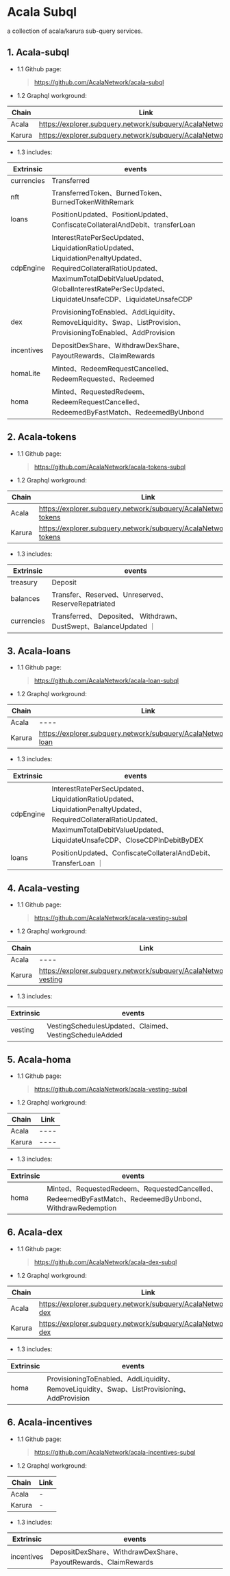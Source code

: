 # Acala Subql

a collection of acala/karura sub-query services.

## 1. Acala-subql

-   1.1 Github page:

    > https://github.com/AcalaNetwork/acala-subql

-   1.2 Graphql workground:

| Chain  | Link                                                           |
| ------ | -------------------------------------------------------------- |
| Acala  | https://explorer.subquery.network/subquery/AcalaNetwork/acala  |
| Karura | https://explorer.subquery.network/subquery/AcalaNetwork/karura |

-   1.3 includes:

| Extrinsic  | events                                                                                                                                                                                                                |
| ---------- | --------------------------------------------------------------------------------------------------------------------------------------------------------------------------------------------------------------------- |
| currencies | Transferred                                                                                                                                                                                                           |
| nft        | TransferredToken、BurnedToken、BurnedTokenWithRemark                                                                                                                                                                  |
| loans      | PositionUpdated、PositionUpdated、ConfiscateCollateralAndDebit、transferLoan                                                                                                                                          |
| cdpEngine  | InterestRatePerSecUpdated、LiquidationRatioUpdated、LiquidationPenaltyUpdated、RequiredCollateralRatioUpdated、MaximumTotalDebitValueUpdated、GlobalInterestRatePerSecUpdated、LiquidateUnsafeCDP、LiquidateUnsafeCDP |
| dex        | ProvisioningToEnabled、AddLiquidity、RemoveLiquidity、Swap、ListProvision、ProvisioningToEnabled、AddProvision                                                                                                        |
| incentives | DepositDexShare、WithdrawDexShare、PayoutRewards、ClaimRewards                                                                                                                                                        |
| homaLite   | Minted、RedeemRequestCancelled、RedeemRequested、Redeemed                                                                                                                                                             |
| homa       | Minted、RequestedRedeem、RedeemRequestCancelled、RedeemedByFastMatch、RedeemedByUnbond                                                                                                                                |

## 2. Acala-tokens

-   1.1 Github page:

    > https://github.com/AcalaNetwork/acala-tokens-subql

-   1.2 Graphql workground:

| Chain  | Link                                                                  |
| ------ | --------------------------------------------------------------------- |
| Acala  | https://explorer.subquery.network/subquery/AcalaNetwork/acala-tokens  |
| Karura | https://explorer.subquery.network/subquery/AcalaNetwork/karura-tokens |

-   1.3 includes:

| Extrinsic  | events                                                            |
| ---------- | ----------------------------------------------------------------- |
| treasury   | Deposit                                                           |
| balances   | Transfer、Reserved、Unreserved、ReserveRepatriated                |
| currencies | Transferred、 Deposited、 Withdrawn、DustSwept、BalanceUpdated ｜ |

## 3. Acala-loans

-   1.1 Github page:

    > https://github.com/AcalaNetwork/acala-loan-subql

-   1.2 Graphql workground:

| Chain  | Link                                                                |
| ------ | ------------------------------------------------------------------- |
| Acala  | ----                                                                |
| Karura | https://explorer.subquery.network/subquery/AcalaNetwork/karura-loan |

-   1.3 includes:

| Extrinsic | events                                                                                                                                                                                 |
| --------- | -------------------------------------------------------------------------------------------------------------------------------------------------------------------------------------- |
| cdpEngine | InterestRatePerSecUpdated、LiquidationRatioUpdated、LiquidationPenaltyUpdated、RequiredCollateralRatioUpdated、MaximumTotalDebitValueUpdated、LiquidateUnsafeCDP、CloseCDPInDebitByDEX |
| loans     | PositionUpdated、ConfiscateCollateralAndDebit、TransferLoan ｜                                                                                                                         |

## 4. Acala-vesting

-   1.1 Github page:

    > https://github.com/AcalaNetwork/acala-vesting-subql

-   1.2 Graphql workground:

| Chain  | Link                                                                  |
| ------ | --------------------------------------------------------------------- |
| Acala  | ----                                                                  |
| Karura | https://explorer.subquery.network/subquery/AcalaNetwork/acala-vesting |

-   1.3 includes:

| Extrinsic | events                                                 |
| --------- | ------------------------------------------------------ |
| vesting   | VestingSchedulesUpdated、Claimed、VestingScheduleAdded |

## 5. Acala-homa

-   1.1 Github page:

    > https://github.com/AcalaNetwork/acala-vesting-subql

-   1.2 Graphql workground:

| Chain  | Link |
| ------ | ---- |
| Acala  | ---- |
| Karura | ---- |

-   1.3 includes:

| Extrinsic | events                                                                                                 |
| --------- | ------------------------------------------------------------------------------------------------------ |
| homa      | Minted、RequestedRedeem、RequestedCancelled、RedeemedByFastMatch、RedeemedByUnbond、WithdrawRedemption |

## 6. Acala-dex

-   1.1 Github page:

    > https://github.com/AcalaNetwork/acala-dex-subql

-   1.2 Graphql workground:

| Chain  | Link |
| ------ | ---- |
| Acala  | https://explorer.subquery.network/subquery/AcalaNetwork/acala-dex |
| Karura | https://explorer.subquery.network/subquery/AcalaNetwork/karura-dex |

-   1.3 includes:

| Extrinsic | events                                                                                                 |
| --------- | ------------------------------------------------------------------------------------------------------ |
| homa      | ProvisioningToEnabled、AddLiquidity、RemoveLiquidity、Swap、ListProvisioning、AddProvision |

## 6. Acala-incentives

-   1.1 Github page:

    > https://github.com/AcalaNetwork/acala-incentives-subql

-   1.2 Graphql workground:

| Chain  | Link |
| ------ | ---- |
| Acala  | - |
| Karura | - |

-   1.3 includes:

| Extrinsic | events                                                                                                 |
| --------- | ------------------------------------------------------------------------------------------------------ |
| incentives      | DepositDexShare、WithdrawDexShare、PayoutRewards、ClaimRewards |

